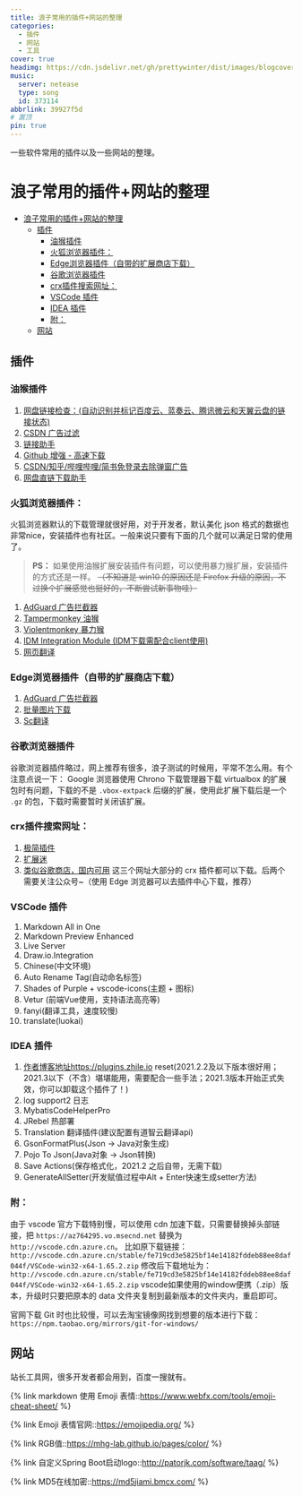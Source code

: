 ```yaml
---
title: 浪子常用的插件+网站的整理
categories:
  - 插件
  - 网站
  - 工具
cover: true
headimg: https://cdn.jsdelivr.net/gh/prettywinter/dist/images/blogcover/工欲善其事.jpg
music:
  server: netease
  type: song
  id: 373114
abbrlink: 39927f5d
# 置顶
pin: true
---
```


一些软件常用的插件以及一些网站的整理。

<!-- more -->

# 浪子常用的插件+网站的整理

<!-- @import "[TOC]" {cmd="toc" depthFrom=2 depthTo=4 orderedList=false} -->

<!-- code_chunk_output -->

- [浪子常用的插件+网站的整理](#浪子常用的插件网站的整理)
  - [插件](#插件)
    - [油猴插件](#油猴插件)
    - [火狐浏览器插件：](#火狐浏览器插件)
    - [Edge浏览器插件（自带的扩展商店下载）](#edge浏览器插件自带的扩展商店下载)
    - [谷歌浏览器插件](#谷歌浏览器插件)
    - [crx插件搜索网址：](#crx插件搜索网址)
    - [VSCode 插件](#vscode-插件)
    - [IDEA 插件](#idea-插件)
    - [附：](#附)
  - [网站](#网站)

<!-- /code_chunk_output -->

## 插件
### 油猴插件
1. [网盘链接检查：(自动识别并标记百度云、蓝奏云、腾讯微云和天翼云盘的链接状态)](https://greasyfork.org/zh-CN/scripts/394216-%E7%BD%91%E7%9B%98%E9%93%BE%E6%8E%A5%E6%A3%80%E6%9F%A5)
2. [CSDN 广告过滤](https://greasyfork.org/zh-CN/scripts/378351-%E6%8C%81%E7%BB%AD%E6%9B%B4%E6%96%B0-csdn%E5%B9%BF%E5%91%8A%E5%AE%8C%E5%85%A8%E8%BF%87%E6%BB%A4-%E4%BA%BA%E6%80%A7%E5%8C%96%E8%84%9A%E6%9C%AC%E4%BC%98%E5%8C%96-%E4%B8%8D%E7%94%A8%E5%86%8D%E7%99%BB%E5%BD%95%E4%BA%86-%E8%AE%A9%E4%BD%A0%E4%BD%93%E9%AA%8C%E4%BB%A4%E4%BA%BA%E6%83%8A%E5%96%9C%E7%9A%84%E5%B4%AD%E6%96%B0csdn)
3. [链接助手](https://greasyfork.org/zh-CN/scripts/422773-%E9%93%BE%E6%8E%A5%E5%8A%A9%E6%89%8B)
4. [Github 增强 - 高速下载](https://greasyfork.org/zh-CN/scripts/412245-github-%E5%A2%9E%E5%BC%BA-%E9%AB%98%E9%80%9F%E4%B8%8B%E8%BD%BD)
5. [CSDN/知乎/哔哩哔哩/简书免登录去除弹窗广告](https://greasyfork.org/zh-CN/scripts/428960-csdn-%E7%9F%A5%E4%B9%8E-%E5%93%94%E5%93%A9%E5%93%94%E5%93%A9-%E7%AE%80%E4%B9%A6%E5%85%8D%E7%99%BB%E5%BD%95%E5%8E%BB%E9%99%A4%E5%BC%B9%E7%AA%97%E5%B9%BF%E5%91%8A)
6. [网盘直链下载助手](https://greasyfork.org/zh-CN/scripts/436446-%E7%BD%91%E7%9B%98%E7%9B%B4%E9%93%BE%E4%B8%8B%E8%BD%BD%E5%8A%A9%E6%89%8B)


### 火狐浏览器插件：
火狐浏览器默认的下载管理就很好用，对于开发者，默认美化 json 格式的数据也非常nice，安装插件也有社区。一般来说只要有下面的几个就可以满足日常的使用了。 
> **PS：** 如果使用油猴扩展安装插件有问题，可以使用暴力猴扩展，安装插件的方式还是一样。 ~~（不知道是 win10 的原因还是 Firefox 升级的原因，不过换个扩展感觉也挺好的，不断尝试新事物哇）~~
1. [AdGuard 广告拦截器](https://addons.mozilla.org/zh-CN/firefox/addon/adguard-adblocker/?utm_source=addons.mozilla.org&utm_medium=referral&utm_content=search)
2. [Tampermonkey 油猴](https://addons.mozilla.org/zh-CN/firefox/addon/tampermonkey/?utm_source=addons.mozilla.org&utm_medium=referral&utm_content=search)
3. [Violentmonkey 暴力猴](https://addons.mozilla.org/zh-CN/firefox/addon/violentmonkey/?utm_source=addons.mozilla.org&utm_medium=referral&utm_content=search)
4. [IDM Integration Module (IDM下载需配合client使用)](https://addons.mozilla.org/zh-CN/firefox/addon/tonec-idm-integration-module/?utm_source=addons.mozilla.org&utm_medium=referral&utm_content=search)
5. [网页翻译](https://addons.mozilla.org/zh-CN/firefox/addon/traduzir-paginas-web/?utm_source=addons.mozilla.org&utm_medium=referral&utm_content=search)

### Edge浏览器插件（自带的扩展商店下载）
1. [AdGuard 广告拦截器](https://microsoftedge.microsoft.com/addons/detail/adguard-%E5%B9%BF%E5%91%8A%E6%8B%A6%E6%88%AA%E5%99%A8/pdffkfellgipmhklpdmokmckkkfcopbh)
2. [批量图片下载](https://microsoftedge.microsoft.com/addons/detail/fatkun%E5%9B%BE%E7%89%87%E6%89%B9%E9%87%8F%E4%B8%8B%E8%BD%BD-pro/dammmokdamnimedflemdaoamhldmldff)
3. [Sc翻译](https://microsoftedge.microsoft.com/addons/detail/sc%E7%BF%BB%E8%AF%91/ebkimaahhkeiplegpghijhgmlcdkeppf)

### 谷歌浏览器插件
谷歌浏览器插件略过，网上推荐有很多，浪子测试的时候用，平常不怎么用。有个注意点说一下： Google 浏览器使用 Chrono 下载管理器下载 virtualbox 的扩展包时有问题，下载的不是 `.vbox-extpack` 后缀的扩展，使用此扩展下载后是一个 `.gz` 的包，下载时需要暂时关闭该扩展。

### crx插件搜索网址：
1. [极简插件](https://chrome.zzzmh.cn/)
2. [扩展迷](https://www.extfans.com/)
3. [类似谷歌商店，国内可用](https://www.gugeapps.net/)
这三个网址大部分的 crx 插件都可以下载。后两个需要关注公众号~（使用 Edge 浏览器可以去插件中心下载，推荐）


### VSCode 插件
1. Markdown All in One
2. Markdown Preview Enhanced
3. Live Server
4. Draw.io.Integration
5. Chinese(中文环境)
6. Auto Rename Tag(自动命名标签)
7. Shades of Purple + vscode-icons(主题 + 图标)
8. Vetur (前端Vue使用，支持语法高亮等)
9. fanyi(翻译工具，速度较慢)
10. translate(luokai)


### IDEA 插件
1. [作者博客地址](https://zhile.io)https://plugins.zhile.io reset(2021.2.2及以下版本很好用；2021.3以下（不含）堪堪能用，需要配合一些手法；2021.3版本开始正式失效，你可以卸载这个插件了！)
2. log support2 日志
3. MybatisCodeHelperPro
4. JRebel 热部署
5. Translation 翻译插件(建议配置有道智云翻译api)
6. GsonFormatPlus(Json -> Java对象生成)
7. Pojo To Json(Java对象 -> Json转换)
8. Save Actions(保存格式化，2021.2 之后自带，无需下载)
9. GenerateAllSetter(开发赋值过程中Alt + Enter快速生成setter方法)

### 附：
由于 vscode 官方下载特别慢，可以使用 cdn 加速下载，只需要替换掉头部链接，把 `https://az764295.vo.msecnd.net` 替换为 `http://vscode.cdn.azure.cn`。
比如原下载链接：`http://vscode.cdn.azure.cn/stable/fe719cd3e5825bf14e14182fddeb88ee8daf044f/VSCode-win32-x64-1.65.2.zip`
修改后下载地址为：`http://vscode.cdn.azure.cn/stable/fe719cd3e5825bf14e14182fddeb88ee8daf044f/VSCode-win32-x64-1.65.2.zip`
vscode如果使用的window便携（.zip）版本，升级时只要把原本的 data 文件夹复制到最新版本的文件夹内，重启即可。


官网下载 Git 时也比较慢，可以去淘宝镜像网找到想要的版本进行下载：`https://npm.taobao.org/mirrors/git-for-windows/`



## 网站
站长工具网，很多开发者都会用到，百度一搜就有。

{% link markdown 使用 Emoji 表情::https://www.webfx.com/tools/emoji-cheat-sheet/ %}

{% link Emoji 表情官网::https://emojipedia.org/ %}

{% link RGB值::https://mhg-lab.github.io/pages/color/ %}

{% link 自定义Spring Boot启动logo::http://patorjk.com/software/taag/ %}

{% link MD5在线加密::https://md5jiami.bmcx.com/ %}